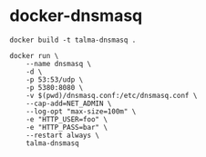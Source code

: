 # docker-dnsmasq

```docker build -t talma-dnsmasq .```

```SHELL
docker run \
    --name dnsmasq \
    -d \
    -p 53:53/udp \
    -p 5380:8080 \
    -v $(pwd)/dnsmasq.conf:/etc/dnsmasq.conf \
    --cap-add=NET_ADMIN \
    --log-opt "max-size=100m" \
    -e "HTTP_USER=foo" \
    -e "HTTP_PASS=bar" \
    --restart always \
    talma-dnsmasq
```
